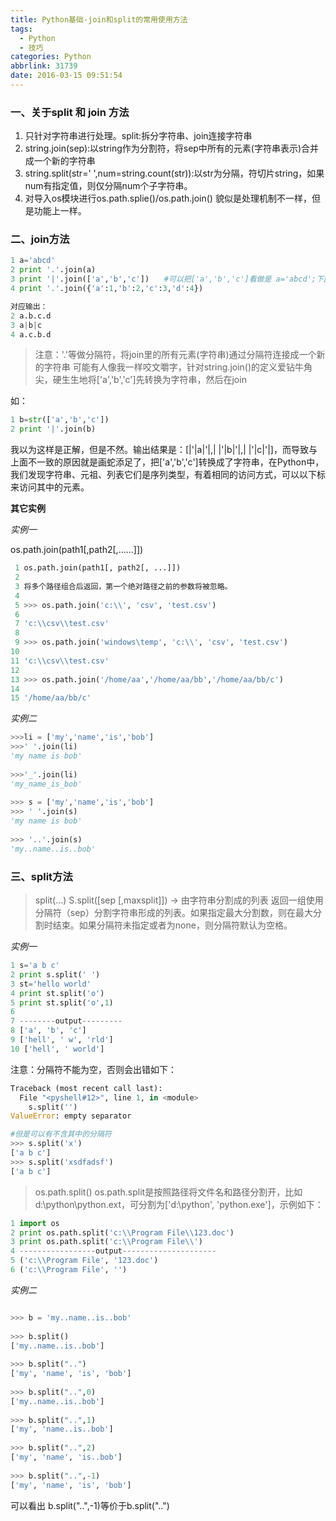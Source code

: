 ```yaml
---
title: Python基础-join和split的常用使用方法
tags:
  - Python
  - 技巧
categories: Python
abbrlink: 31739
date: 2016-03-15 09:51:54
---
```


### 一、关于split 和 join 方法

1. 只针对字符串进行处理。split:拆分字符串、join连接字符串
1. string.join(sep):以string作为分割符，将sep中所有的元素(字符串表示)合并成一个新的字符串
1. string.split(str=' ',num=string.count(str)):以str为分隔，符切片string，如果num有指定值，则仅分隔num个子字符串。
1. 对导入os模块进行os.path.splie()/os.path.join() 貌似是处理机制不一样，但是功能上一样。
<!-- more -->
### 二、join方法

```python
1 a='abcd'
2 print '.'.join(a)   
3 print '|'.join(['a','b','c'])　　#可以把['a','b','c']看做是 a='abcd';下面同理
4 print '.'.join({'a':1,'b':2,'c':3,'d':4})

对应输出：
2 a.b.c.d
3 a|b|c
4 a.c.b.d
```
> 注意：'.'等做分隔符，将join里的所有元素(字符串)通过分隔符连接成一个新的字符串
可能有人像我一样咬文嚼字，针对string.join()的定义爱钻牛角尖，硬生生地将['a','b','c']先转换为字符串，然后在join

如：
```python
1 b=str(['a','b','c'])
2 print '|'.join(b)
```

我以为这样是正解，但是不然。输出结果是：[|'|a|'|,| |'|b|'|,| |'|c|'|]，而导致与上面不一致的原因就是画蛇添足了，把['a','b','c']转换成了字符串，在Python中，我们发现字符串、元祖、列表它们是序列类型，有着相同的访问方式，可以以下标来访问其中的元素。


**其它实例**

*实例一*

os.path.join(path1[,path2[,......]])

```python
 1 os.path.join(path1[, path2[, ...]])
 2 
 3 将多个路径组合后返回，第一个绝对路径之前的参数将被忽略。
 4 
 5 >>> os.path.join('c:\\', 'csv', 'test.csv')
 6 
 7 'c:\\csv\\test.csv'
 8 
 9 >>> os.path.join('windows\temp', 'c:\\', 'csv', 'test.csv')
10 
11 'c:\\csv\\test.csv'
12 
13 >>> os.path.join('/home/aa','/home/aa/bb','/home/aa/bb/c')
14 
15 '/home/aa/bb/c'
```

*实例二*

```python
>>>li = ['my','name','is','bob'] 
>>>' '.join(li) 
'my name is bob' 
 
>>>'_'.join(li) 
'my_name_is_bob' 
 
>>> s = ['my','name','is','bob'] 
>>> ' '.join(s) 
'my name is bob' 
 
>>> '..'.join(s) 
'my..name..is..bob' 
```

### 三、split方法


>split(…)
>S.split([sep [,maxsplit]]) -> 由字符串分割成的列表
>返回一组使用分隔符（sep）分割字符串形成的列表。如果指定最大分割数，则在最大分割时结束。如果分隔符未指定或者为none，则分隔符默认为空格。

*实例一*

```python
1 s='a b c'
2 print s.split(' ')
3 st='hello world'
4 print st.split('o')
5 print st.split('o',1)
6 
7 --------output---------
8 ['a', 'b', 'c']
9 ['hell', ' w', 'rld']
10 ['hell', ' world']
```

注意：分隔符不能为空，否则会出错如下：

```python
Traceback (most recent call last):
  File "<pyshell#12>", line 1, in <module>
    s.split('')
ValueError: empty separator
```

```python
#但是可以有不含其中的分隔符
>>> s.split('x')
['a b c']
>>> s.split('xsdfadsf')
['a b c']
```

>os.path.split()
>os.path.split是按照路径将文件名和路径分割开，比如d:\\python\\python.ext，可分割为['d:\\python', 'python.exe']，示例如下：

```python
1 import os
2 print os.path.split('c:\\Program File\\123.doc')
3 print os.path.split('c:\\Program File\\')
4 -----------------output---------------------
5 ('c:\\Program File', '123.doc')
6 ('c:\\Program File', '')
```

*实例二*

```python

>>> b = 'my..name..is..bob' 
 
>>> b.split() 
['my..name..is..bob'] 
 
>>> b.split("..") 
['my', 'name', 'is', 'bob'] 
 
>>> b.split("..",0) 
['my..name..is..bob'] 
 
>>> b.split("..",1) 
['my', 'name..is..bob'] 
 
>>> b.split("..",2) 
['my', 'name', 'is..bob'] 
 
>>> b.split("..",-1) 
['my', 'name', 'is', 'bob'] 
```
 
可以看出 b.split("..",-1)等价于b.split("..") 